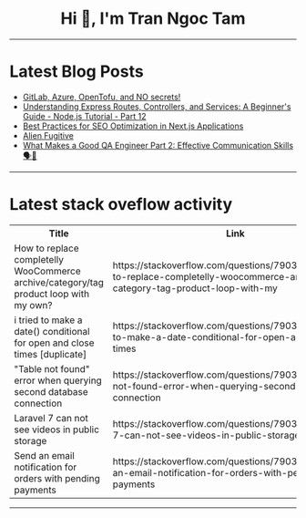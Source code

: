 <h1 align="center">Hi 👋, I'm Tran Ngoc Tam</h1>

---

# Latest Blog Posts 
<!-- BLOG-POST-LIST:START -->
- [GitLab, Azure, OpenTofu, and NO secrets!](https://dev.to/rokicool/gitlab-azure-opentofu-and-no-secrets-38o6)
- [Understanding Express Routes, Controllers, and Services: A Beginner&#39;s Guide - Node.js Tutorial - Part 12](https://dev.to/hakimmohamed/understanding-express-routes-controllers-and-services-a-beginners-guide-nodejs-tutorial-part-12-2cd4)
- [Best Practices for SEO Optimization in Next.js Applications](https://dev.to/seyedahmaddv/best-practices-for-seo-optimization-in-nextjs-applications-iad)
- [Alien Fugitive](https://dev.to/chooking/alien-fugitive-4g8f)
- [What Makes a Good QA Engineer Part 2: Effective Communication Skills 🗣️💬](https://dev.to/moaaz_adel/what-makes-a-good-qa-engineer-part-2-effective-communication-skills-4k9e)
<!-- BLOG-POST-LIST:END -->

---

# Latest stack oveflow activity
<table>
  <tr><th>Title</th><th>Link</th></tr>
  <!-- STACKOVERFLOW:START --><tr><td>How to replace completelly WooCommerce archive/category/tag product loop with my own?</td><td>https://stackoverflow.com/questions/79035159/how-to-replace-completelly-woocommerce-archive-category-tag-product-loop-with-my</td></tr><tr><td>i tried to make a date&lpar;&rpar; conditional for open and close times [duplicate]</td><td>https://stackoverflow.com/questions/79035087/i-tried-to-make-a-date-conditional-for-open-and-close-times</td></tr><tr><td>&quot;Table not found&quot; error when querying second database connection</td><td>https://stackoverflow.com/questions/79035011/table-not-found-error-when-querying-second-database-connection</td></tr><tr><td>Laravel 7 can not see videos in public storage</td><td>https://stackoverflow.com/questions/79034967/laravel-7-can-not-see-videos-in-public-storage</td></tr><tr><td>Send an email notification for orders with pending payments</td><td>https://stackoverflow.com/questions/79034961/send-an-email-notification-for-orders-with-pending-payments</td></tr><!-- STACKOVERFLOW:END -->
</table>

---



